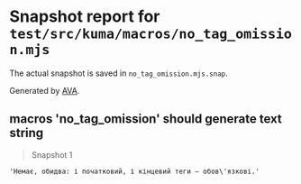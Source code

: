 # Snapshot report for `test/src/kuma/macros/no_tag_omission.mjs`

The actual snapshot is saved in `no_tag_omission.mjs.snap`.

Generated by [AVA](https://avajs.dev).

## macros 'no_tag_omission' should generate text string

> Snapshot 1

    'Немає, обидва: і початковий, і кінцевий теги — обов\'язкові.'
